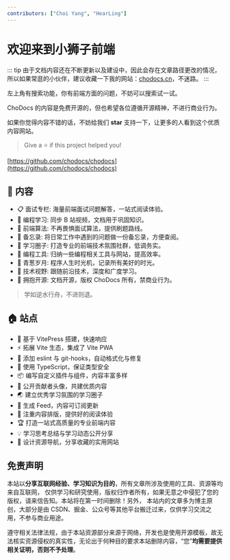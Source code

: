 ```yaml
---
contributors: ["Choi Yang", "HearLing"]
---
```


# 欢迎来到小狮子前端

::: tip
由于文档内容还在不断更新以及建设中，因此会存在文章路径更改的情况，所以如果常逛的小伙伴，建议收藏一下我的网站：[chodocs.cn](https://chodocs.cn/)，不迷路。
:::

左上角有搜索功能，你有前端方面的问题，不妨可以搜索试一试。

ChoDocs 的内容是免费开源的，但也希望各位遵循开源精神，不进行商业行为。

如果你觉得内容不错的话，不妨给我们 **star** 支持一下，让更多的人看到这个优质内容网站。

> Give a ⭐️ if this project helped you!

[https://github.com/chodocs/chodocs](https://github.com/chodocs/chodocs) 


## 📓 内容

- 📋 面试专栏: 海量前端面试问题解答，一站式阅读体验。
- 💬 编程学习: 同步 B 站视频，文档用于巩固知识。
- 📓 前端算法: 不再畏惧面试算法，提供刷题路线。
- 🚚 备忘录: 将日常工作中遇到的问题做一份备忘录，方便查阅。
- 💭 学习圈子: 打造专业的前端技术氛围社群，低调务实。
- 🔧 编程工具: 归纳一些编程相关工具与网站，提高效率。
- 🌱 青葱岁月: 程序人生时光机，记录所有美好的时光。
- 🎉 技术视野: 跟随前沿技术，深度和广度学习。
- 🚩 拥抱开源: 文档开源，版权 ChoDocs 所有，禁商业行为。

> 学如逆水行舟，不进则退。

## 🏠 站点

- 🚀 基于 VitePress 搭建，快速响应
- ⚡ 拓展 Vite 生态，集成了 Vite PWA
- 📏 添加 eslint 与 git-hooks，自动格式化与修复
- 🦾 使用 TypeScript，保证类型安全
- 📦 编写自定义插件与组件，内容丰富多样
- 🌈 公开贡献者头像，共建优质内容
- 🌏 建立优秀学习氛围的学习圈子
- 📡 生成 Feed，内容可订阅更新
- 📘 注重内容排版，提供好的阅读体验
- 🏆 打造一站式高质量的专业前端内容
- 💡 学习思考总结与学习动态公开分享
- 🍭 设计资源导航，分享收藏的实用网站

## 免责声明

本站以**分享互联网经验、学习知识为目的**，所有文章所涉及使用的工具、资源等均来自互联网， 仅供学习和研究使用，版权归作者所有，如果无意之中侵犯了您的版权，请来信告知。本站将在第一时间删除！另外， 本站内的文章多为博主原创，大部分是由 CSDN、掘金、公众号等其他平台搬迁过来，仅供学习交流之用，不参与商业用途。

遵守相关法律法规，由于本站资源部分来源于网络，开发也是使用开源模板，故无法核实资源侵权的真实性，无论出于何种目的要求本站删除内容，“您”**均需要提供相关证明，否则不予处理**。
